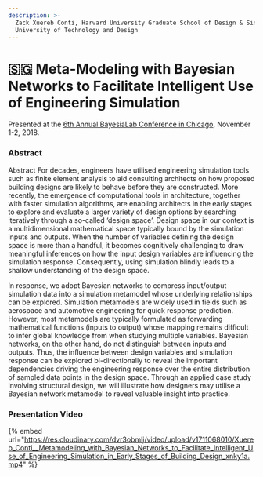 ```yaml
---
description: >-
  Zack Xuereb Conti, Harvard University Graduate School of Design & Singapore
  University of Technology and Design
---
```


# 🇸🇬 Meta-Modeling with Bayesian Networks to Facilitate Intelligent Use of Engineering Simulation

Presented at the [6th Annual BayesiaLab Conference in Chicago](./), November 1-2, 2018.

### Abstract <a href="#h2_148496644" id="h2_148496644"></a>

Abstract For decades, engineers have utilised engineering simulation tools such as finite element analysis to aid consulting architects on how proposed building designs are likely to behave before they are constructed. More recently, the emergence of computational tools in architecture, together with faster simulation algorithms, are enabling architects in the early stages to explore and evaluate a larger variety of design options by searching iteratively through a so-called ‘design space’. Design space in our context is a multidimensional mathematical space typically bound by the simulation inputs and outputs. When the number of variables defining the design space is more than a handful, it becomes cognitively challenging to draw meaningful inferences on how the input design variables are influencing the simulation response. Consequently, using simulation blindly leads to a shallow understanding of the design space.

In response, we adopt Bayesian networks to compress input/output simulation data into a simulation metamodel whose underlying relationships can be explored. Simulation metamodels are widely used in fields such as aerospace and automotive engineering for quick response prediction. However, most metamodels are typically formulated as forwarding mathematical functions (inputs to output) whose mapping remains difficult to infer global knowledge from when studying multiple variables. Bayesian networks, on the other hand, do not distinguish between inputs and outputs. Thus, the influence between design variables and simulation response can be explored bi-directionally to reveal the important dependencies driving the engineering response over the entire distribution of sampled data points in the design space. Through an applied case study involving structural design, we will illustrate how designers may utilise a Bayesian network metamodel to reveal valuable insight into practice.

### Presentation Video

{% embed url="https://res.cloudinary.com/dvr3obmlj/video/upload/v1711068010/Xuereb_Conti__Metamodeling_with_Bayesian_Networks_to_Facilitate_Intelligent_Use_of_Engineering_Simulation_in_Early_Stages_of_Building_Design_xnky1a.mp4" %}
